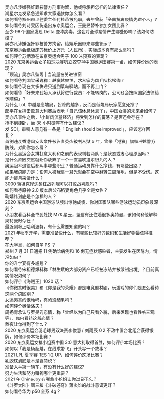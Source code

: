 吴亦凡涉嫌强奸罪被警方刑事拘留，他或将承担怎样的法律责任？  
鸿星尔克发紧急通知求大家退款你怎么看？  
如何看待郑州市卫健委主任付桂荣被免职，去年曾获「全国抗击疫情先进个人」?  
如何看待刘诗雯因伤退出东京奥运会，王曼昱替补参加女团比赛？  
至少 98 个国家发现 Delta 变种病毒，这会对全球疫情产生哪些影响？该如何防控？  
吴亦凡涉嫌强奸罪被警方拘留，给娱乐圈带来哪些警示？  
东京奥运会纸板床的标价上万元（人民币），实际成本真有那么高吗？  
如何评价苏炳添在东京奥运会男子 100 米预赛的表现？  
2020 东京奥运会女子铅球决赛巩立姣夺得中国奥运田赛第一金，如何评价她的表现？  
「顶流」吴亦凡坠落 | 当流量被关进铁窗  
如何看待刘国梁采访称：越赢越害怕，求大家为国乒队松松绑？  
如何看待现在大多快递只送到菜鸟驿站，而不再上门？  
如何看待「好未来创始人承认将进行裁员：不能转岗的，公司也会按照国家法律给予赔偿」？  
为什么 LoL 中越是高端局，投降的越多，反而是低端局玩家愿意死撑？  
郎平在女排击败意大利赛后表示「自己该休息休息了」，中国女排的未来会如何？  
吴亦凡事件之后，「小鲜肉流量经济」将受到怎样的震荡？是否还会存在？  
抢不到硬卧，坐 38 小时硬座有什么建议？  
发 SCI，审稿人意见有一条是「 English should be improved 」，应该怎样回复？  
首例违反香港国安法案件被告唐英杰被判入狱 9 年，曾带「港独」旗帜冲越警方防线，对此你怎么看？  
为什么奥运会女排打意大利和之前的表现判若两队？是状态或者心理原因吗？  
是什么原因突然就让你放弃了一个一直喜欢追求很久的人？  
奥运冠军退役后都从事哪些职业？普通运动员靠什么挣钱，有哪些出路？  
如果我的能力是：任何人被我扇一耳光就会在空中翻转三周落地，但是不受伤。这能力能用来做什么？  
3000 辆坦克岸边硬杠战列舰可以打败战列舰吗？  
如何看待原神 2.0 版本后公布稻妻角色几乎全是女性？  
鞠婧祎到底是个怎样的人？  
2020 东京奥运会中国游泳队频出惊艳成绩，你对国家队哪些游泳运动员印象最深刻？  
小朋友看百科全书到处找 M78 星云，坚信有还住着很多奥特曼，该如何和他解释奥特曼的存在？  
最近刚粉上哈利波特，有什么需要知道的吗？  
2021 年秋季开学，需要准备些什么，有哪些比较好的数码和生活好物最值得推荐？  
在大学里，如何自学 PS ？  
郑州 7 月 31 日通报 11 例确诊病例和 16 例无症状感染者，主要发生在医院内，情况如何？  
你的升学宴有多尴尬？  
如何看待宋祖德爆料称「林生斌的大部分资产已经被冻结并被限制出境」？目前真实情况如何？  
如何评价《海贼王》1020 话？  
《你微笑时很美》和《你是我的荣耀》都是电竞题材剧，玩游戏的你们是怎么看待这两个的区别？  
女追男真的很难吗，真的没结果吗？  
如何评价奥恰洛夫？  
周扬青承认与罗昊的恋情，称「曾经以为自己只看外貌，后来发现也看性格三观等」，如何看待这段恋情？  
熬夜让你得到了什么？  
2020 东京奥运会羽毛球男双决赛李俊慧 / 刘雨辰 0:2 不敌中国台北组合获得银牌，如何评价本场比赛？  
2020 东京奥运女排小组赛中国 3:0 意大利取得首胜，如何评价本场比赛？  
如何以「我是杨超越，在线求带飞」开头写一个故事？  
2021 LPL 夏季赛 TES 1:2 UP，如何评价这场比赛？  
乳胶枕到底是不是智商税？  
准备入手第一辆车，有没有什么好的建议?  
努力生活和努力赚钱哪个更重要？  
2021 年 ChinaJoy 有哪些小姐姐让你过目不忘？  
《斗罗大陆》唐三和《斗破苍穹》萧炎谁的战斗意识更好？  
如何看待华为 p50 全系 4g？  
